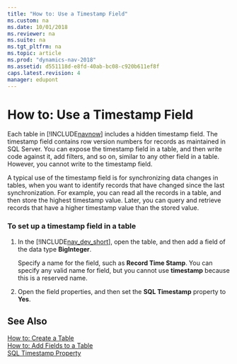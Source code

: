 ```yaml
---
title: "How to: Use a Timestamp Field"
ms.custom: na
ms.date: 10/01/2018
ms.reviewer: na
ms.suite: na
ms.tgt_pltfrm: na
ms.topic: article
ms.prod: "dynamics-nav-2018"
ms.assetid: d551118d-e8fd-40ab-bc08-c920b611ef8f
caps.latest.revision: 4
manager: edupont
---
```

# How to: Use a Timestamp Field
Each table in [!INCLUDE[navnow](includes/navnow_md.md)] includes a hidden timestamp field. The timestamp field contains row version numbers for records as maintained in SQL Server. You can expose the timestamp field in a table, and then write code against it, add filters, and so on, similar to any other field in a table. However, you cannot write to the timestamp field.  
  
 A typical use of the timestamp field is for synchronizing data changes in tables, when you want to identify records that have changed since the last synchronization. For example, you can read all the records in a table, and then store the highest timestamp value. Later, you can query and retrieve records that have a higher timestamp value than the stored value.  
  
### To set up a timestamp field in a table  
  
1.  In the [!INCLUDE[nav_dev_short](includes/nav_dev_short_md.md)], open the table, and then add a field of the data type **BigInteger**.  
  
     Specify a name for the field, such as **Record Time Stamp**. You can specify any valid name for field, but you cannot use **timestamp** because this is a reserved name.  
  
2.  Open the field properties, and then set the **SQL Timestamp** property to **Yes**.  
  
## See Also  
 [How to: Create a Table](How-to--Create-a-Table.md)   
 [How to: Add Fields to a Table](How-to--Add-Fields-to-a-Table.md)   
 [SQL Timestamp Property](SQL-Timestamp-Property.md)